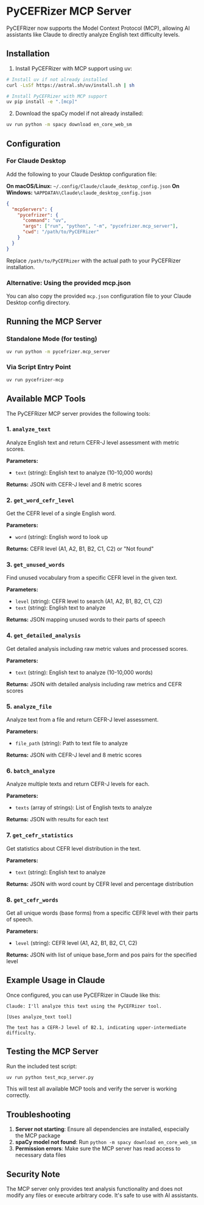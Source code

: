 # PyCEFRizer MCP Server

PyCEFRizer now supports the Model Context Protocol (MCP), allowing AI assistants like Claude to directly analyze English text difficulty levels.

## Installation

1. Install PyCEFRizer with MCP support using uv:
```bash
# Install uv if not already installed
curl -LsSf https://astral.sh/uv/install.sh | sh

# Install PyCEFRizer with MCP support
uv pip install -e ".[mcp]"
```

2. Download the spaCy model if not already installed:
```bash
uv run python -m spacy download en_core_web_sm
```

## Configuration

### For Claude Desktop

Add the following to your Claude Desktop configuration file:

**On macOS/Linux:** `~/.config/Claude/claude_desktop_config.json`
**On Windows:** `%APPDATA%\Claude\claude_desktop_config.json`

```json
{
  "mcpServers": {
    "pycefrizer": {
      "command": "uv",
      "args": ["run", "python", "-m", "pycefrizer.mcp_server"],
      "cwd": "/path/to/PyCEFRizer"
    }
  }
}
```

Replace `/path/to/PyCEFRizer` with the actual path to your PyCEFRizer installation.

### Alternative: Using the provided mcp.json

You can also copy the provided `mcp.json` configuration file to your Claude Desktop config directory.

## Running the MCP Server

### Standalone Mode (for testing)
```bash
uv run python -m pycefrizer.mcp_server
```

### Via Script Entry Point
```bash
uv run pycefrizer-mcp
```

## Available MCP Tools

The PyCEFRizer MCP server provides the following tools:

### 1. `analyze_text`
Analyze English text and return CEFR-J level assessment with metric scores.

**Parameters:**
- `text` (string): English text to analyze (10-10,000 words)

**Returns:** JSON with CEFR-J level and 8 metric scores

### 2. `get_word_cefr_level`
Get the CEFR level of a single English word.

**Parameters:**
- `word` (string): English word to look up

**Returns:** CEFR level (A1, A2, B1, B2, C1, C2) or "Not found"

### 3. `get_unused_words`
Find unused vocabulary from a specific CEFR level in the given text.

**Parameters:**
- `level` (string): CEFR level to search (A1, A2, B1, B2, C1, C2)
- `text` (string): English text to analyze

**Returns:** JSON mapping unused words to their parts of speech

### 4. `get_detailed_analysis`
Get detailed analysis including raw metric values and processed scores.

**Parameters:**
- `text` (string): English text to analyze (10-10,000 words)

**Returns:** JSON with detailed analysis including raw metrics and CEFR scores

### 5. `analyze_file`
Analyze text from a file and return CEFR-J level assessment.

**Parameters:**
- `file_path` (string): Path to text file to analyze

**Returns:** JSON with CEFR-J level and 8 metric scores

### 6. `batch_analyze`
Analyze multiple texts and return CEFR-J levels for each.

**Parameters:**
- `texts` (array of strings): List of English texts to analyze

**Returns:** JSON with results for each text

### 7. `get_cefr_statistics`
Get statistics about CEFR level distribution in the text.

**Parameters:**
- `text` (string): English text to analyze

**Returns:** JSON with word count by CEFR level and percentage distribution

### 8. `get_cefr_words`
Get all unique words (base forms) from a specific CEFR level with their parts of speech.

**Parameters:**
- `level` (string): CEFR level (A1, A2, B1, B2, C1, C2)

**Returns:** JSON with list of unique base_form and pos pairs for the specified level

## Example Usage in Claude

Once configured, you can use PyCEFRizer in Claude like this:

```
Claude: I'll analyze this text using the PyCEFRizer tool.

[Uses analyze_text tool]

The text has a CEFR-J level of B2.1, indicating upper-intermediate difficulty.
```

## Testing the MCP Server

Run the included test script:
```bash
uv run python test_mcp_server.py
```

This will test all available MCP tools and verify the server is working correctly.

## Troubleshooting

1. **Server not starting**: Ensure all dependencies are installed, especially the MCP package
2. **spaCy model not found**: Run `python -m spacy download en_core_web_sm`
3. **Permission errors**: Make sure the MCP server has read access to necessary data files

## Security Note

The MCP server only provides text analysis functionality and does not modify any files or execute arbitrary code. It's safe to use with AI assistants.